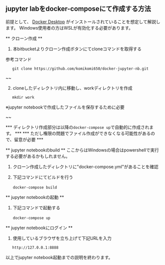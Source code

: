 ## jupyter labをdocker-composeにて作成する方法 ##
前提として、 [Docker Desktop](https://www.docker.com/products/docker-desktop) がインストールされていることを想定して解説します。
Windows使用者の方はWSLが有効化する必要があります。

** クローン作成 **

1. 本bitbucketよりクローン作成ボタンにてcloneコマンドを取得する

参考コマンド

```
   git clone https://github.com/komikomi650/docker-jupyter-nb.git
```

~~

2. cloneしたディレクトリ内に移動し、workディレクトリを作成
```
   mkdir work
```
   ※jupyter notebookで作成したファイルを保存するために必要

~~

*** ディレクトリ作成部分は以降の`docker-compose up`で自動的に作成されます。 ***
*** ただし権限の問題でファイル作成ができなくなる可能性があるので、留意が必要 ***

** jupyter notebookのbuild **
ここからはWindowsの場合はpowershellで実行する必要があるかもしれません。

1. クローン作成したディレクトリに"docker-compose.yml"があることを確認

2. 下記コマンドにてビルドを行う
```
　　docker-compose build
```
** jupyter notebookの起動 **

1. 下記コマンドで起動する
```
　　docker-compose up 
```
** jupyter notebookにログイン **

1. 使用しているブラウザを立ち上げて下記URLを入力
```
   http://127.0.0.1:8888
```
以上でjupyter notebook起動までの説明を終わります。





